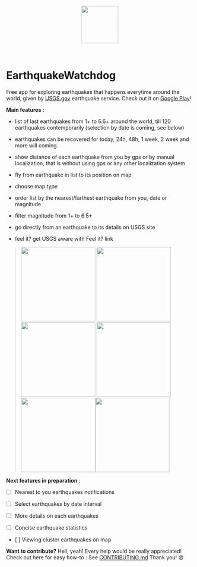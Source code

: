 
<p align="center" >
<a href="http://www.indie-walkabout.eu">
 <img src="http://www.indie-walkabout.eu/wp-content/themes/pinbin/images/logo.png" width="100" height="100"/>
 </a>
</p>
<br>

# EarthquakeWatchdog
<!-- [![Release](https://img.shields.io/github/release/EarthquakeWatchdog/EarthquakeWatchdog.svg?style=flat-square)](https://github.com/nadar71/EarthquakeWatchdog/releases)-->

Free app for exploring earthquakes that happens everytime around the world, 
given by [USGS.gov](https://earthquake.usgs.gov/earthquakes/) earthquake service.
Check out it on [Google Play](https://play.google.com/store/apps/details?id=com.indiewalk.watchdog.earthquake)!

**Main features** :

- list of last earthquakes from 1+ to 6.6+ around the world, till 120 earthquakes contemporarily (selection by date is coming, see below)

- earthquakes can be recovered for today, 24h, 48h, 1 week, 2 week and more will coming.

- show distance of each earthquake from you by gps or by manual localization, that is without using gps or any other localization system

- fly from earthquake in list to its position on map

- choose map type

- order list by the nearest/farthest earthquake from you, date or magnitude

- filter magnitude from 1+ to 6.5+

- go directly from an earthquake to its details on USGS site 

- feel it? get USGS aware with Feel it? link

> <img src="/screenshots/1.png" width="200"> <img src="/screenshots/2.png" width="200"> <img src="/screenshots/3.png" width="200"> <img src="/screenshots/4.png" width="200"><img src="/screenshots/5.png" width="200"><img src="/screenshots/6.png" width="200">



**Next features in preparation** :

- [ ] Nearest to you earthquakes notifications 

- [ ] Select earthquakes by date interval

- [ ] More details on each earthquakes

- [ ] Concise earthquake statistics

- [ ] Viewing cluster earthquakes on map


**Want to contribute?**
Hell, yeah! Every help would be really appreciated! Check out here for easy how-to :
See [CONTRIBUTING.md](https://github.com/nadar71/EarthquakeWatchdog/blob/master/CONTRIBUTING.md)
Thank you! :smile:



